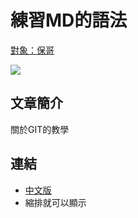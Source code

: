 # 練習MD的語法

[對象：保哥](https://github.com/doggy8088/Learn-Git-in-30-days/blob/master/README.md)

![](https://github.com/doggy8088/Learn-Git-in-30-days/raw/master/zh-tw/figures/README/01.png)

## 文章簡介
關於GIT的教學

## 連結
* [中文版](https://github.com/doggy8088/Learn-Git-in-30-days/blob/master/zh-tw/README.md)
 *  縮排就可以顯示
